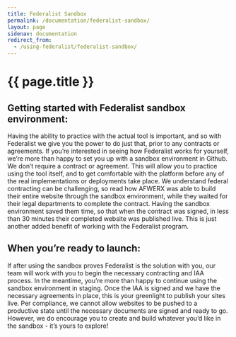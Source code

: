 ```yaml
---
title: Federalist Sandbox
permalink: /documentation/federalist-sandbox/
layout: page
sidenav: documentation
redirect_from: 
  - /using-federalist/federalist-sandbox/
---
```


# {{ page.title }}

## Getting started with Federalist sandbox environment:

Having the ability to practice with the actual tool is important, and so with Federalist we give you the power to do just that, prior to any contracts or agreements. If you’re interested in seeing how Federalist works for yourself, we’re more than happy to set you up with a sandbox environment in Github. We don’t require a contract or agreement. This will allow you to practice using the tool itself, and to get comfortable with the platform before any of the real implementations or deployments take place. We understand federal contracting can be challenging, so read how AFWERX was able to build their entire website through the sandbox environment, while they waited for their legal departments to complete the contract. Having the sandbox environment saved them time, so that when the contract was signed, in less than 30 minutes their completed website was published live. This is just another added benefit of working with the Federalist program. 

## When you’re ready to launch:

If after using the sandbox proves Federalist is the solution with you, our team will work with you to begin the necessary contracting and IAA process. In the meantime, you’re more than happy to continue using the sandbox environment in staging. Once the IAA is signed and we have the necessary agreements in place, this is your greenlight to publish your sites live. Per compliance, we cannot allow websites to be pushed to a productive state until the necessary documents are signed and ready to go. However, we do encourage you to create and build whatever you’d like in the sandbox - it’s yours to explore!  





